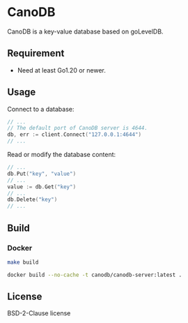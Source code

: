 # CanoDB

CanoDB is a key-value database based on goLevelDB.

## Requirement

- Need at least Go1.20 or newer.

## Usage

Connect to a database:

```go
// ...
// The default port of CanoDB server is 4644.
db, err := client.Connect("127.0.0.1:4644")
// ...
```

Read or modify the database content:

```go
// ...
db.Put("key", "value")
// ...
value := db.Get("key")
// ...
db.Delete("key")
// ...
```

## Build

### Docker

```sh
make build
```

```sh
docker build --no-cache -t canodb/canodb-server:latest .
```

## License

BSD-2-Clause license
